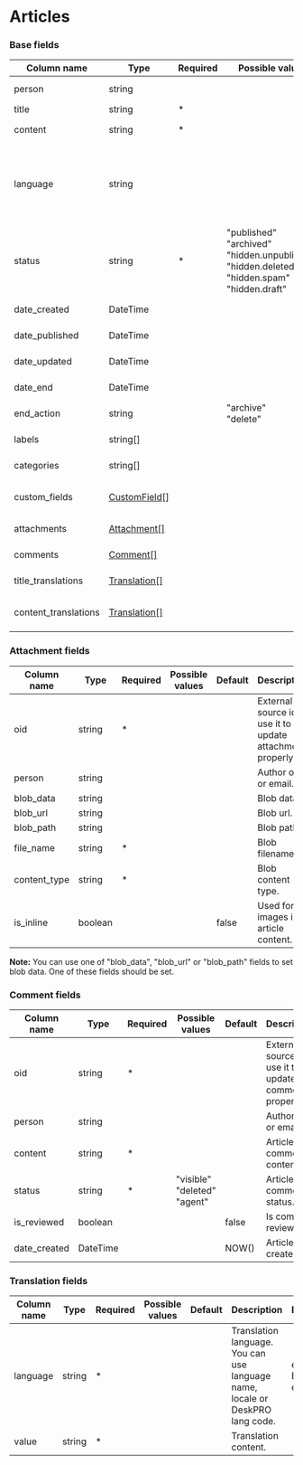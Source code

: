 Articles
==================

### Base fields

| Column name               | Type                                                                   | Required | Possible values                                                                                                         | Default | Description                                                                                                                             | Examples                                                          |
| --------------------------|------------------------------------------------------------------------|----------|-------------------------------------------------------------------------------------------------------------------------|---------|-----------------------------------------------------------------------------------------------------------------------------------------|-------------------------------------------------------------------|
| person                    | string                                                                 |          |                                                                                                                         |         | Author oid or email.                                                                                                                    | user@example.com, agent_1                                         |
| title                     | string                                                                 |  *       |                                                                                                                         |         | Article title.                                                                                                                          |                                                                   |
| content                   | string                                                                 |  *       |                                                                                                                         |         | Article content.                                                                                                                        |                                                                   |
| language                  | string                                                                 |          |                                                                                                                         |         | Article language. You can use language name, locale or DeskPRO lang code.                                                               | eng, English, en_US                                               |
| status                    | string                                                                 |  *       | "published" <br/> "archived" <br/> "hidden.unpublished" <br/> "hidden.deleted" <br/> "hidden.spam" <br/> "hidden.draft" |         | Article status.                                                                                                                         |                                                                   |
| date_created              | DateTime                                                               |          |                                                                                                                         | NOW()   | Article date created.                                                                                                                   | 2016-07-12 00:00:00                                               |
| date_published            | DateTime                                                               |          |                                                                                                                         | NULL    | Article date published.                                                                                                                 | 2016-07-12 00:00:00                                               |
| date_updated              | DateTime                                                               |          |                                                                                                                         | NULL    | Article date last updated.                                                                                                              | 2016-07-12 00:00:00                                               |
| date_end                  | DateTime                                                               |          |                                                                                                                         | NULL    | Article date end.                                                                                                                       | 2016-07-12 00:00:00                                               |
| end_action                | string                                                                 |          | "archive" <br/> "delete"                                                                                                | NULL    | Article end action.                                                                                                                     |                                                                   |
| labels                    | string[]                                                               |          |                                                                                                                         | [ ]     | Article labels.                                                                                                                         | ["label 1", "label 2"]                                            |
| categories                | string[]                                                               |          |                                                                                                                         | [ ]     | Article categories.                                                                                                                     | ["Category 1 > Sub Category 1"]                                   |
| custom_fields             | [CustomField\[\]](../person_custom_def#how-to-set-custom-field-values) |          |                                                                                                                         | [ ]     | Article custom fields.                                                                                                                  |                                                                   |
| attachments               | [Attachment\[\]](#attachment-fields)                                   |          |                                                                                                                         | [ ]     | Article attachments.                                                                                                                    |                                                                   |
| comments                  | [Comment\[\]](#articlecomment-fields)                                  |          |                                                                                                                         | [ ]     | Article comments.                                                                                                                       |                                                                   |
| title_translations        | [Translation\[\]](#translation-fields)                                 |          |                                                                                                                         | [ ]     | Article title translations.                                                                                                             |                                                                   |
| content_translations      | [Translation\[\]](#translation-fields)                                 |          |                                                                                                                         | [ ]     | Article content translations.                                                                                                           |                                                                   |

### Attachment fields

| Column name               | Type    | Required | Possible values                                                                                             | Default | Description                                                                                                                             | Examples                                                          |
| --------------------------|---------|----------|-------------------------------------------------------------------------------------------------------------|---------|-----------------------------------------------------------------------------------------------------------------------------------------|-------------------------------------------------------------------|
| oid                       | string  |  *       |                                                                                                             |         | External source id, use it to update attachment properly.                                                                               |                                                                   |
| person                    | string  |          |                                                                                                             |         | Author oid or email.                                                                                                                    | user@example.com, agent_1                                         |
| blob_data                 | string  |          |                                                                                                             |         | Blob data.                                                                                                                              |                                                                   |
| blob_url                  | string  |          |                                                                                                             |         | Blob url.                                                                                                                               |                                                                   |
| blob_path                 | string  |          |                                                                                                             |         | Blob path.                                                                                                                              |                                                                   |
| file_name                 | string  |  *       |                                                                                                             |         | Blob filename.                                                                                                                          |                                                                   |
| content_type              | string  |  *       |                                                                                                             |         | Blob content type.                                                                                                                      |                                                                   |
| is_inline                 | boolean |          |                                                                                                             | false   | Used for images in article content.                                                                                                     |                                                                   |

**Note:** You can use one of "blob_data", "blob_url" or "blob_path" fields to set blob data. One of these fields should be set.

### Comment fields

| Column name               | Type     | Required | Possible values                                                                                             | Default | Description                                                                                                                             | Examples                                                          |
| --------------------------|----------|----------|-------------------------------------------------------------------------------------------------------------|---------|-----------------------------------------------------------------------------------------------------------------------------------------|-------------------------------------------------------------------|
| oid                       | string   |  *       |                                                                                                             |         | External source id, use it to update comment properly.                                                                                  |                                                                   |
| person                    | string   |          |                                                                                                             |         | Author oid or email.                                                                                                                    | user@example.com, user_1                                          |
| content                   | string   |  *       |                                                                                                             |         | Article comment content.                                                                                                                |                                                                   |
| status                    | string   |  *       | "visible" <br/> "deleted" <br/> "agent"                                                                     |         | Article comment status.                                                                                                                 |                                                                   |
| is_reviewed               | boolean  |          |                                                                                                             | false   | Is comment reviewed.                                                                                                                    |                                                                   |
| date_created              | DateTime |          |                                                                                                             | NOW()   | Article date created.                                                                                                                   | 2016-07-12 00:00:00                                               |

### Translation fields

| Column name               | Type     | Required | Possible values                                                                                             | Default | Description                                                                                                                             | Examples                                                          |
| --------------------------|----------|----------|-------------------------------------------------------------------------------------------------------------|---------|-----------------------------------------------------------------------------------------------------------------------------------------|-------------------------------------------------------------------|
| language                  | string   |  *       |                                                                                                             |         | Translation language. You can use language name, locale or DeskPRO lang code.                                                           | eng, English, en_US                                               |
| value                     | string   |  *       |                                                                                                             |         | Translation content.                                                                                                                    |                                                                   |
